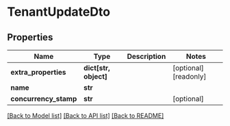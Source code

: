 # TenantUpdateDto


## Properties
Name | Type | Description | Notes
------------ | ------------- | ------------- | -------------
**extra_properties** | **dict[str, object]** |  | [optional] [readonly] 
**name** | **str** |  | 
**concurrency_stamp** | **str** |  | [optional] 

[[Back to Model list]](../README.md#documentation-for-models) [[Back to API list]](../README.md#documentation-for-api-endpoints) [[Back to README]](../README.md)


